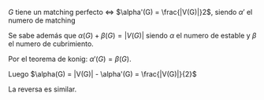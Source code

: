$G$ tiene un matching perfecto $\iff$ $\alpha'(G) = \frac{|V(G)|}2$, siendo $\alpha'$ el numero de matching

Se sabe además que $\alpha(G)+\beta(G) = |V(G)|$ siendo $\alpha$ el numero de estable y $\beta$ el numero de cubrimiento.

Por el teorema de konig: $\alpha'(G) = \beta(G)$.

Luego $\alpha(G) = |V(G)| - \alpha'(G) = \frac{|V(G)|}{2}$

La reversa es similar.
